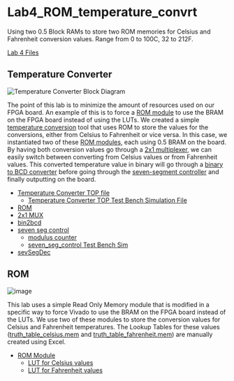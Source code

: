 # Lab4_ROM_temperature_convrt
Using two 0.5 Block RAMs to store two ROM memories for Celsius and Fahrenheit conversion values. Range from 0 to 100C, 32 to 212F.

[Lab 4 Files]()

## Temperature Converter
![Temperature Converter Block Diagram]()

The point of this lab is to minimize the amount of resources used on our FPGA board. An example of this is to force a [ROM module]() to use the BRAM on the FPGA board instead of using the LUTs. We created a simple [temperature conversion]() tool that uses ROM to store the values for the conversions, either from Celsius to Fahrenheit or vice versa. In this case, we instantiated two of these [ROM modules](), each using 0.5 BRAM on the board. By having both conversion values go through a [2x1 multiplexer](), we can easily switch between converting from Celsius values or from Fahrenheit values. This converted temperature value in binary will go through a [binary to BCD converter]() before going through the [seven-segment controller]() and finally outputting on the board.

  - [Temperature Converter TOP file]()
    - [Temperature Converter TOP Test Bench Simulation File]()
  - [ROM]()
  - [2x1 MUX]()
  - [bin2bcd]()
  - [seven seg control]()
    - [modulus counter]()
    - [seven_seg_control Test Bench Sim]()
  - [sevSegDec]()

      
    

    
## ROM
![image]()

This lab uses a simple Read Only Memory module that is modified in a specific way to force Vivado to use the BRAM on the FPGA board instead of the LUTs. We use two of these modules to store the conversion values for Celsius and Fahrenheit temperatures. The Lookup Tables for these values ([truth_table_celsius.mem]() and [truth_table_fahrenheit.mem]()) are manually created using Excel.

- [ROM Module]()
  - [LUT for Celsius values]()
  - [LUT for Fahrenheit values]()


